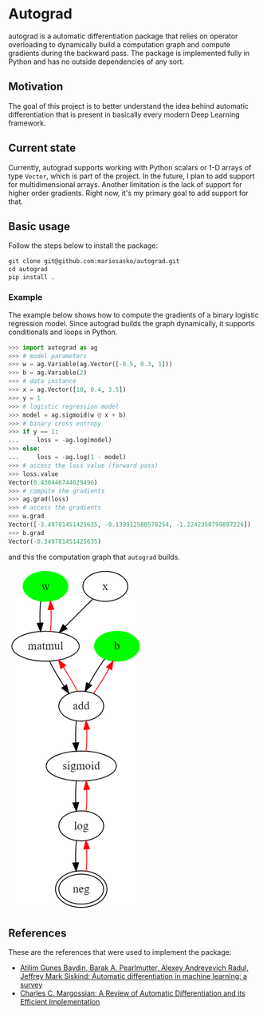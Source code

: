 # Autograd

autograd is a automatic differentiation package that relies on operator overloading to dynamically build a computation graph and compute gradients during the backward pass. The package is implemented fully in Python and has no outside dependencies of any sort.

## Motivation

The goal of this project is to better understand the idea behind automatic differentiation that is present in basically every modern Deep Learning framework.

## Current state

Currently, autograd supports working with Python scalars or 1-D arrays of type `Vector`, which is part of the project. In the future, I plan to add support for multidimensional arrays. Another limitation is the lack of support for higher order gradients. Right now, it's my primary goal to add support for that. 

## Basic usage

Follow the steps below to install the package:

```
git clone git@github.com:mariosasko/autograd.git
cd autograd
pip install .
```

### Example

The example below shows how to compute the gradients of a binary logistic regression model. Since autograd builds the graph dynamically, it supports conditionals and loops in Python.

```python
>>> import autograd as ag
>>> # model parameters
>>> w = ag.Variable(ag.Vector([-0.5, 0.3, 1]))
>>> b = ag.Variable(2)
>>> # data instance
>>> x = ag.Vector([10, 0.4, 3.5])
>>> y = 1
>>> # logistic regression model
>>> model = ag.sigmoid(w @ x + b)
>>> # binary cross entropy
>>> if y == 1:
...     loss = -ag.log(model)
>>> else:
...     loss = -ag.log(1 - model)
>>> # access the loss value (forward pass)
>>> loss.value
Vector(0.430446744029496)
>>> # compute the gradients
>>> ag.grad(loss)
>>> # access the gradients 
>>> w.grad
Vector([-3.49781451425635, -0.139912580570254, -1.2242350799897226])
>>> b.grad
Vector(-0.349781451425635)
```

and this the computation graph that `autograd` builds.

![](assets/log_reg_comp_graph.png)

## References 

These are the references that were used to implement the package:

* [Atilim Gunes Baydin, Barak A. Pearlmutter, Alexey Andreyevich Radul, Jeffrey Mark Siskind: Automatic differentiation in machine learning: a survey](https://arxiv.org/pdf/1502.05767.pdf)
* [Charles C. Margossian: A Review of Automatic Differentiation and its Efficient Implementation](https://arxiv.org/pdf/1811.05031.pdf)
